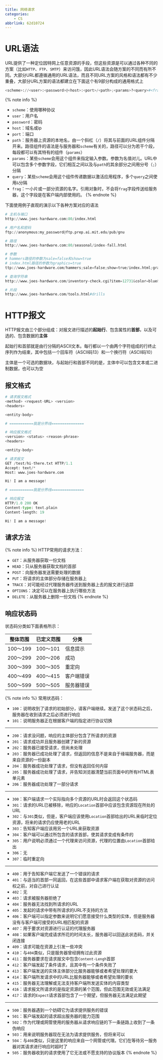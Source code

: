 ```yaml
---
title: 网络请求
categories:
    - CS
abbrlink: 62d10724
---
```


# URL语法
URL提供了一种定位因特网上任意资源的手段，但这些资源是可以通过各种不同的方案（比如`HTTP`、`FTP`、`SMTP`）来访问饿，因此URL语法会随方案的不同而有所不同。大部分URL都遵循通用的URL语法，而且不同URL方案的风格和语法都有不少重叠，大部分URL方案的语法都建立在下面这个有9部分构成的通用格式上

```python
<scheme>://<user>:<password>@<host>:<port>/<path>;<params>?<query>#<frag>
```

{% note info %}
- `scheme`：使用哪种协议
- `user`：用户名
- `password`：密码
- `host`：域名或ip
- `port`：端口
- `path`：服务器上资源的本地名，由一个斜杠（`/`）将其与前面的URL组件分隔开来。路径组件的语法是与服务器和`scheme`有关的，路径可以分为若干个段，每段都可以有其特有的组件（`params`）
- `params`：某些`scheme`会用这个组件来指定输入参数。参数为名值对儿。URL中可以包含多个参数字段，它们相互之间以及与`path`的其余部分之间用分号（`;`）分隔
- `query`：某些`scheme`会用这个组件传递数据以激活应用程序，多个`query`之间使用`&`分隔
- `frag`：一小片或一部分资源的名字。引用对象时，不会将`frag`字段传送给服务器，这个字段是在客户端内部使用的。
{% endnote %}

下面使用例子直观的演示以下各种方案对应的语法

```python
# 主机与端口
http://www.joes-hardware.com:80/index.html

# 用户名和密码
ftp://anonymous:my_password@ftp.prep.ai.mit.edu/pub/gnu

# 路径
http://www.joes-hardware.com:80/seasonal/index-fall.html

# 参数
# hammers路径的参数为sale=false和show=true
# index.html路径的参数为graphics=true
ttp://www.joes-hardware.com/hammers;sale=false;show=true/index.html;graphics=true

# 查询字符串
http://www.joes-hardware.com/inventory-check.cgi?item=12731&color=blue&size=large

# 片段
http://www.joes-hardware.com/tools.html#drills
```

# HTTP报文

HTTP报文由三个部分组成：对报文进行描述的**起始行**、包含属性的**首部**，以及可选的、包含数据的**主体**

起始行和首部就是由行分隔的ASCII文本。每行都以一个由两个字符组成的行终止序列作为结束，其中包括一个回车符（ASCII码13）和一个换行符（ASCII码10）

主体是一个可选的数据块，与起始行和首部不同的是，主体中可以包含文本或二进制数据，也可以为空

## 报文格式

```python
# 请求报文格式
<method> <request-URL> <version>
<headers>

<entity-body>

# ===========我是分界线===============

# 响应报文格式
<version> <status> <reason-phrase>
<headers>

<entity-body>
```

```python
# 请求报文
GET /test/hi-there.txt HTTP/1.1
Accept: text/*
Host: www.joes-hardware.com

Hi! I am a message!

# ===========我是分界线===============

# 响应报文
HTTP/1.0 200 OK
Content-type: text.plain
Content-length: 19

Hi! I am a message!
```

## 请求方法

{% note info %}
HTTP常用的请求方法：
- `GET`：从服务器获取一份文档
- `HEAD`：只从服务器获取文档的首部
- `POST`：向服务器发送需要处理的数据
- `PUT`：将请求的主体部分存储在服务器上
- `TRACE`：对可能经过代理服务器传送到服务器上去的报文进行追踪
- `OPTIONS`：决定可以在服务器上执行哪些方法
- `DELETE`：从服务器上删除一份文档
{% endnote %}

## 响应状态码

状态码分类如下面表格所示：

| 整体范围 | 已定义范围 | 分类 |
| ------- | -------- | ---- |
| 100～199 | 100～101 | 信息提示 |
| 200～299 | 200～206 |  成功  |
| 300～399 | 300～305 | 重定向 |
| 400～499 | 400～415 | 客户端错误 |
| 500～599 | 500～505 | 服务器错误 |

{% note info %}
常用状态码：
- `100`：说明收到了请求的初始部分，请客户端继续。发送了这个状态码之后，服务器在收到请求之后必须进行响应
- `101`：说明服务器正在根据客户端的指定进行协议切换

---
- `200`：请求没问题，响应的主体部分包含了所请求的资源
- `201`：请求成功并且服务器创建了新的资源
- `202`：服务器已接受请求，但尚未处理
- `203`：服务器已成功处理了请求，但返回的信息不是来自于缘端服务器，而是来自资源的一份副本
- `204`：服务器成功处理了请求，但没有返回任何内容
- `205`：服务器成功处理了请求，并告知浏览器清楚当前页面中的所有HTML表单元素
- `206`：服务器成功处理了一部分请求

---
- `300`：客户端请求一个实际指向多个资源的URL时会返回这个状态码
- `301`：请求的URL已被移除，响应的`Location`首部中应该包含资源现在所处的URL
- `302`：与`301`类似，但是，客户端应该使用`Location`首部给出的URL来临时定位资源，将来的请求仍应使用老的URL
- `303`：告知客户端应该用另一个URL来获取资源
- `304`：客户端可以通过所包含的请求首部，使其请求变成有条件的
- `305`：用户说明必须通过一个代理来访问资源，代理的位置由`Location`首部给出
- `306`：无
- `307`：临时重定向

---
- `400`：用于告知客户端它发送了一个错误的请求
- `401`：与适当的首部一同返回，在这些首部中请求客户端在获取对资源的访问权之前，对自己进行认证
- `402`：无
- `403`：请求被服务器拒绝了
- `404`：服务器无法找到所请求的URL
- `405`：发起的请求中带有所请求的URL不支持的方法
- `406`：客户端可以指定参数来说明它们愿意接受什么类型的实体，但是服务器没有与客户端可接受的URL相匹配的资源
- `407`：用于要求对资源进行认证的代理服务器
- `408`：如果客户端完成请求所花的时间太长，服务器可以回送此状态码，并关闭连接
- `409`：请求可能在资源上引发一些冲突
- `410`：与`404`类似，只是服务器曾经拥有过此资源
- `411`：服务器要求在请求报文中包含`Content-Lengh`首部
- `412`：客户端发起了条件请求，且其中有一个条件失败了
- `413`：客户端发送的实体主体部分比服务器能够或者希望处理的要大
- `414`：客户端所发请求中的URL比服务器能够或者希望处理的要长
- `415`：服务器无法理解或无法支持客户端所发送实体的内容类型
- `416`：请求报文所请求的是指定资源的某个范围，但此范围无效或无法满足
- `417`：请求的`Expect`请求首部包含了一个期望，但服务器无法满足此期望

---
- `500`：服务器遇到一个妨碍它为请求提供服务的错误
- `501`：客户端发起的请求超出服务器的能力范围
- `502`：作为代理或网管使用的服务器从请求响应链的下一条链路上收到了一条伪响应
- `503`：用来说明服务器现在无法为请求提供服务，但将来可以
- `504`：与`408`类似，只是这里的响应来自一个网管或代理。它们在等待另一服务器对其请求进行响应时超时了
- `505`：服务器收到的请求使用了它无法或不愿支持的协议版本
{% endnote %}

